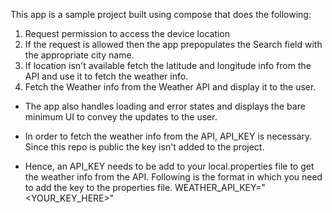This app is a sample project built using compose that does the following:

1. Request permission to access the device location
2. If the request is allowed then the app prepopulates the Search field with the appropriate city name.
3. If location isn't available fetch the latitude and longitude info from the API and use it to fetch the weather info.
4. Fetch the Weather info from the Weather API and display it to the user.

* The app also handles loading and error states and displays the bare minimum UI to convey the updates to the user.

* In order to fetch the weather info from the API, API_KEY is necessary. Since this repo is public the key isn't added to the project.
* Hence, an API_KEY needs to be add to your local.properties file to get the weather info from the API.
Following is the format in which you need to add the key to the properties file.
WEATHER_API_KEY="<YOUR_KEY_HERE>"
